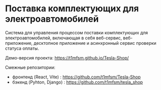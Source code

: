 # Поставка комплектующих для электроавтомобилей

Система для управления процессом поставки комплектующих для электроавтомобилей, включающая в себя веб-сервис, веб-приложение, десктопное приложение и асинхронный сервис проверки статуса оплаты.

Демо-версия проекта: https://t1mfsm.github.io/Tesla-Shop/

Смежные репозитории:

- фронтенд (React, Vite) : https://github.com/t1mfsm/Tesla-Shop
- бэкенд (Pyhton, Django) : https://github.com/t1mfsm/tesla_shop
